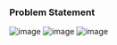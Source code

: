 ### Problem Statement

![image](https://user-images.githubusercontent.com/36649115/39087707-dff5f178-4559-11e8-8323-d01d8183e94a.png)
![image](https://user-images.githubusercontent.com/36649115/39087715-0ac0cf2c-455a-11e8-9275-ce5e5ff13b78.png)
![image](https://user-images.githubusercontent.com/36649115/39087730-3d3c071e-455a-11e8-8d30-119467800285.png)
